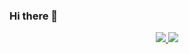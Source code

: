 ### Hi there 👋
<div align="center">
  <a href="https://github.com/gustavo-alves11">
  <img height="180em" src="https://github-readme-stats.vercel.app/api?username=gustavo-alves11&show_icons=true&theme=dracula&include_all_commits=true&count_private=true"/>
  <img height="180em" src="https://github-readme-stats.vercel.app/api/top-langs/?username=gustavo-alves11&layout=compact&langs_count=7&theme=dracula"/>
</div>
<!--
**gustavo-alves11/gustavo-alves11** is a ✨ _special_ ✨ repository because its `README.md` (this file) appears on your GitHub profile.

Here are some ideas to get you started:

- 🔭 I’m currently working on ...
- 🌱 I’m currently learning ...
- 👯 I’m looking to collaborate on ...
- 🤔 I’m looking for help with ...
- 💬 Ask me about ...
- 📫 How to reach me: ...
- 😄 Pronouns: ...
- ⚡ Fun fact: ...
-->
<div style="display: inline_block"><br>
  <img align="center" alt="GTP-Js" height="30" width="40" src="https://raw.githubusercontent.com/devicons/devicon/master/icons/javascript/javascript-plain.svg">
  <img align="center" alt="GTP-Ts" height="30" width="40" src="https://raw.githubusercontent.com/devicons/devicon/master/icons/typescript/typescript-plain.svg">
  <img align="center" alt="GTP-React" height="30" width="40" src="https://raw.githubusercontent.com/devicons/devicon/master/icons/react/react-original.svg">
  <img align="center" alt="GTP-HTML" height="30" width="40" src="https://raw.githubusercontent.com/devicons/devicon/master/icons/html5/html5-original.svg">
  <img align="center" alt="GTP-CSS" height="30" width="40" src="https://raw.githubusercontent.com/devicons/devicon/master/icons/css3/css3-original.svg">
</div>
